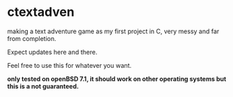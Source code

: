 # ctextadven
making a text adventure game as my first project in C, very messy and far from completion.

Expect updates here and there.

Feel free to use this for whatever you want. 

**only tested on openBSD 7.1, it should work on other operating systems but this is a not guaranteed.**
